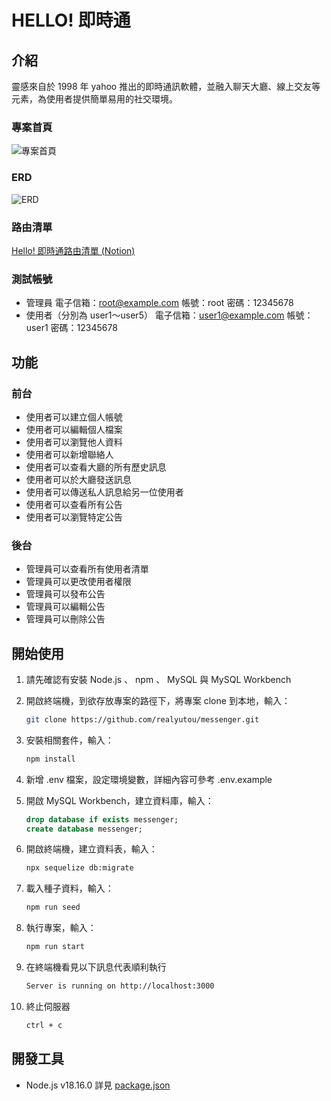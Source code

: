 # HELLO! 即時通

## 介紹
靈感來自於 1998 年 yahoo 推出的即時通訊軟體，並融入聊天大廳、線上交友等元素，為使用者提供簡單易用的社交環境。

### 專案首頁
![專案首頁](https://i.imgur.com/225hXRx.jpeg)

### ERD
![ERD](https://i.imgur.com/5Z2ZVC8.jpeg)

### 路由清單
[Hello! 即時通路由清單 (Notion)](https://stream-justice-2d7.notion.site/HELLO-738a292b64bd4918b4b071aa7577ad97?pvs=4)

### 測試帳號
+ 管理員
    電子信箱：root@example.com
    帳號：root
    密碼：12345678
+ 使用者（分別為 user1～user5）
    電子信箱：user1@example.com
    帳號：user1
    密碼：12345678

## 功能

### 前台
+ 使用者可以建立個人帳號
+ 使用者可以編輯個人檔案
+ 使用者可以瀏覽他人資料
+ 使用者可以新增聯絡人
+ 使用者可以查看大廳的所有歷史訊息
+ 使用者可以於大廳發送訊息
+ 使用者可以傳送私人訊息給另一位使用者
+ 使用者可以查看所有公告
+ 使用者可以瀏覽特定公告

### 後台
+ 管理員可以查看所有使用者清單
+ 管理員可以更改使用者權限
+ 管理員可以發布公告
+ 管理員可以編輯公告
+ 管理員可以刪除公告

## 開始使用

1. 請先確認有安裝 Node.js 、 npm 、 MySQL 與 MySQL Workbench

2. 開啟終端機，到欲存放專案的路徑下，將專案 clone 到本地，輸入：

   ```bash
   git clone https://github.com/realyutou/messenger.git
   ```
   
3. 安裝相關套件，輸入：

   ```bash
   npm install
   ```

4. 新增 .env 檔案，設定環境變數，詳細內容可參考 .env.example
   
5. 開啟 MySQL Workbench，建立資料庫，輸入：

   ```SQL
   drop database if exists messenger;
   create database messenger;
   ```

6. 開啟終端機，建立資料表，輸入：

   ```bash
   npx sequelize db:migrate
   ```

7. 載入種子資料，輸入：

   ```bash
   npm run seed
   ```
   
8. 執行專案，輸入：

   ```bash
   npm run start
   ```

9. 在終端機看見以下訊息代表順利執行

     ```bash
     Server is running on http://localhost:3000
     ```

10. 終止伺服器
    
     ```bash
     ctrl + c
     ```

## 開發工具

- Node.js v18.16.0
   詳見 [package.json](https://github.com/realyutou/messenger/blob/main/package.json)